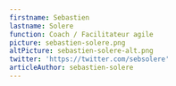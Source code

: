 ```yaml
---
firstname: Sebastien
lastname: Solere
function: Coach / Facilitateur agile
picture: sebastien-solere.png
altPicture: sebastien-solere-alt.png
twitter: 'https://twitter.com/sebsolere'
articleAuthor: sebastien-solere
---
```

